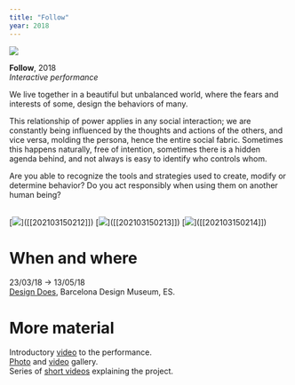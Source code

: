 ```yaml
---
title: "Follow"
year: 2018
---
```

![](../assets/follow-3.gif)

**Follow**, 2018  
*Interactive performance*

We live together in a beautiful but unbalanced world, where the fears and interests of some, design the behaviors of many.

This relationship of power applies in any social interaction; we are constantly being influenced by the thoughts and actions of the others, and vice versa, molding the persona, hence the entire social fabric. Sometimes this happens naturally, free of intention, sometimes there is a hidden agenda behind, and not always is easy to identify who controls whom.

Are you able to recognize the tools and strategies used to create, modify or determine behavior? Do you act responsibly when using them on another human being?

<br>
[<img src="../assets/follow-4.jpg">]([[202103150212]])
[<img src="../assets/follow-2.jpg">]([[202103150213]])
[<img src="../assets/follow-1.jpg">]([[202103150214]])    
<br>

# When and where

23/03/18 → 13/05/18  
[Design Does](https://designdoes.es/), Barcelona Design Museum, ES.

# More material

Introductory [video](https://vimeo.com/265280923) to the performance.  
[Photo](https://www.flickr.com/photos/danielarmengolaltayo/sets/72157697241622560) and [video](https://www.flickr.com/photos/danielarmengolaltayo/albums/72157699877654952) gallery.  
Series of [short videos](https://www.youtube.com/watch?v=iI8NY6_zNRU&list=PLS52VhiWnrkHFd0tD7r7ZLRTBtWdYWifQ) explaining the project.